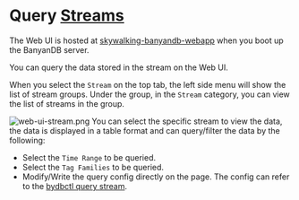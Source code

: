 ﻿# Query [Streams](../../../concept/data-model.md#streams)
The Web UI is hosted at [skywalking-banyandb-webapp](http://localhost:17913/) when you boot up the BanyanDB server.

You can query the data stored in the stream on the Web UI.

When you select the `Stream` on the top tab, the left side menu will show the list of stream groups.
Under the group, in the `Stream` category, you can view the list of streams in the group.

![web-ui-stream.png](https://skywalking.apache.org/doc-graph/banyandb/v0.7.0/web-ui/web-ui-stream.png)
You can select the specific stream to view the data, the data is displayed in a table format and can query/filter the data by the following:
- Select the `Time Range` to be queried.
- Select the `Tag Families` to be queried.
- Modify/Write the query config directly on the page. The config can refer to the [bydbctl query stream](../../bydbctl/query/stream.md).